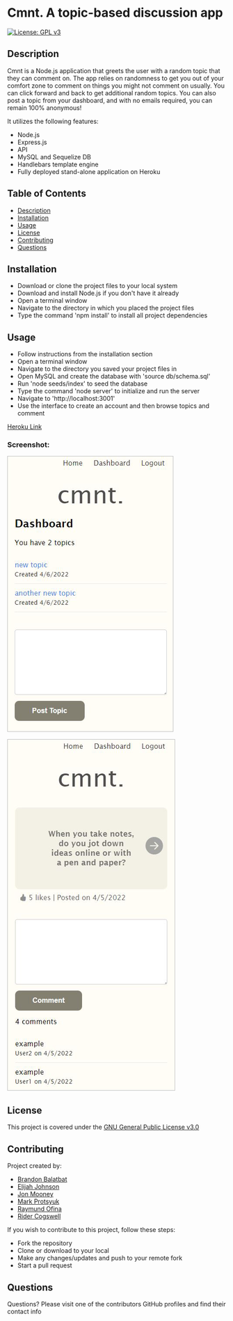 # Cmnt. A topic-based discussion app
[![License: GPL v3](https://img.shields.io/badge/License-GPLv3-blue.svg)](https://www.gnu.org/licenses/)

## Description

Cmnt is a Node.js application that greets the user with a random topic that they can comment on. The app relies on randomness to get you out of your comfort zone to comment on things you might not comment on usually. You can click forward and back to get additional random topics. You can also post a topic from your dashboard, and with no emails required, you can remain 100% anonymous!

It utilizes the following features:
- Node.js
- Express.js
- API
- MySQL and Sequelize DB
- Handlebars template engine
- Fully deployed stand-alone application on Heroku

## Table of Contents

- [Description](#description)
- [Installation](#installation)
- [Usage](#usage)
- [License](#license)
- [Contributing](#contributing)
- [Questions](#questions)

## Installation

- Download or clone the project files to your local system
- Download and install Node.js if you don't have it already
- Open a terminal window
- Navigate to the directory in which you placed the project files
- Type the command 'npm install' to install all project dependencies

## Usage

- Follow instructions from the installation section
- Open a terminal window
- Navigate to the directory you saved your project files in
- Open MySQL and create the database with 'source db/schema.sql'
- Run 'node seeds/index' to seed the database
- Type the command 'node server' to initialize and run the server
- Navigate to 'http://localhost:3001'
- Use the interface to create an account and then browse topics and comment

[Heroku Link](https://node-cmnt.herokuapp.com/)

### Screenshot:

![Screenshot](./public/images/screen1.jpg)

![Screenshot](./public/images/screen2.jpg)

## License

This project is covered under the [GNU General Public License v3.0](https://www.gnu.org/licenses/)

## Contributing

Project created by:
- [Brandon Balatbat](https://github.com/BBalatbat)
- [Elijah Johnson](https://github.com/elijohnson565)
- [Jon Mooney](https://github.com/JonMooney)
- [Mark Protsyuk](https://github.com/MrProtsyuk)
- [Raymund Ofina](https://github.com/Raymundofina)
- [Rider Cogswell](https://github.com/RiderCogswell)

If you wish to contribute to this project, follow these steps:

- Fork the repository
- Clone or download to your local
- Make any changes/updates and push to your remote fork
- Start a pull request

## Questions

Questions? Please visit one of the contributors GitHub profiles and find their contact info
